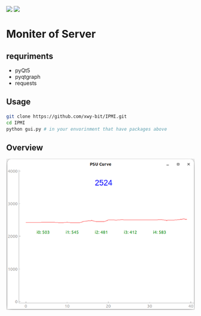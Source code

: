 ![](https://img.shields.io/badge/Author-Wayen--Xu-green)  ![](https://img.shields.io/badge/Organization-ACSA--ASC22-blue)
# Moniter of Server
## requriments
- pyQt5
- pyqtgraph
- requests
## Usage
```bash
git clone https://github.com/xwy-bit/IPMI.git
cd IPMI
python gui.py # in your envorinment that have packages above
```
## Overview
![sreenshot](.asset/Screenshot.png)